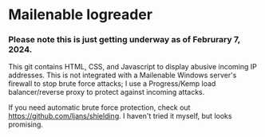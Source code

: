 # Mailenable logreader

### Please note this is just getting underway as of Februrary 7, 2024.

This git contains HTML, CSS, and Javascript to display abusive incoming IP addresses. This is not integrated with a Mailenable Windows server's firewall to stop brute force attacks; I use a Progress/Kemp load balancer/reverse proxy to protect against incoming attacks. 

If you need automatic brute force protection, check out https://github.com/ljans/shielding. I haven't tried it myself, but looks promising.